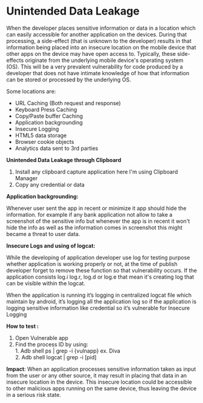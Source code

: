 # **Unintended Data Leakage**

When the developer places sensitive information or data in a location which can easily accessible for another application on the devices. During that processing, a side-effect (that is unknown to the developer) results in that information being placed into an insecure location on the mobile device that other apps on the device may have open access to. Typically, these side-effects originate from the underlying mobile device's operating system (OS). This will be a very prevalent vulnerability for code produced by a developer that does not have intimate knowledge of how that information can be stored or processed by the underlying OS.

Some locations are:

* URL Caching (Both request and response)
* Keyboard Press Caching
* Copy/Paste buffer Caching
* Application backgrounding
* Insecure Logging
* HTML5 data storage
* Browser cookie objects
* Analytics data sent to 3rd parties

**Unintended Data Leakage through Clipboard**

1. Install any clipboard capture application here I'm using Clipboard Manager
2. Copy any credential or data

**Application backgrounding:**

Whenever user sent the app in recent or minimize it app should hide the information. for example if any bank application not allow to take a screenshot of the sensitive info but whenever the app is in recent it won't hide the info as well as the information comes in screenshot this might became a threat to user data.

**Insecure Logs and using of logcat:**

While the developing of application developer use log for testing purpose whether application is working properly or not, at the time of publish developer forget to remove these function so that vulnerability occurs. If the application consists log.i log.r, log.d or log.e that mean it's creating log that can be visible within the logcat.

When the application is running it’s logging in centralized logcat file which maintain by android, it’s logging all the application log so if the application is logging sensitive information like credential so it’s vulnerable for Insecure Logging

**How to test :**

1. Open Vulnerable app
2. Find the process ID by using:  
   1.&nbsp;Adb shell ps | grep -i {vulnapp} ex. Diva  
   2.&nbsp;Adb shell logcat | grep -i \[pid]

**Impact**: When an application processes sensitive information taken as input from the user or any other source, it may result in placing that data in an insecure location in the device. This insecure location could be accessible to other malicious apps running on the same device, thus leaving the device in a serious risk state.
